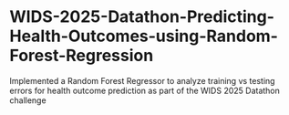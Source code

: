 # WIDS-2025-Datathon-Predicting-Health-Outcomes-using-Random-Forest-Regression
Implemented a Random Forest Regressor to analyze training vs testing errors for health outcome prediction as part of the WIDS 2025 Datathon challenge
